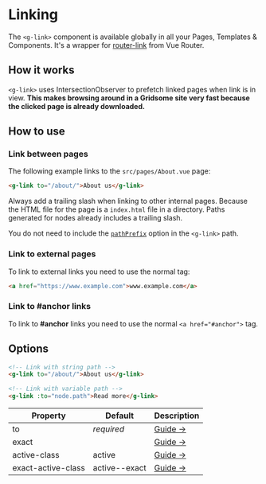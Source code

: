 # Linking

The `<g-link>` component is available globally in all your Pages, Templates & Components. It's a wrapper for [router-link](https://router.vuejs.org/api/#router-link-props) from Vue Router.

## How it works

`<g-link>` uses IntersectionObserver to prefetch linked pages when link is in view. **This makes browsing around in a Gridsome site very fast because the clicked page is already downloaded.**

## How to use

### Link between pages

The following example links to the `src/pages/About.vue` page:

```html
<g-link to="/about/">About us</g-link>
```

Always add a trailing slash when linking to other internal pages. Because the HTML file for the page is a `index.html` file in a directory. Paths generated for nodes already includes a trailing slash.

You do not need to include the [`pathPrefix`](/docs/config#pathprefix) option in the `<g-link>` path.

### Link to external pages

To link to external links you need to use the normal tag:

```html
<a href="https://www.example.com">www.example.com</a>
```

### Link to #anchor links

To link to **#anchor** links you need to use the normal `<a href="#anchor">` tag.

## Options

```html
<!-- Link with string path -->
<g-link to="/about/">About us</g-link>

<!-- Link with variable path -->
<g-link :to="node.path">Read more</g-link>
```

|Property |Default|Description|
|---------|-------|-----------|
|to       |*required*|[Guide →](https://router.vuejs.org/api/#to)|
|exact    |				|[Guide →](https://router.vuejs.org/api/#exact)|
|active-class|active				|[Guide →](https://router.vuejs.org/api/#active-class)|
|exact-active-class|active--exact				|[Guide →](https://router.vuejs.org/api/#exact-active-class)|

